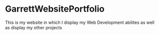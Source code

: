 # GarrettWebsitePortfolio
This is my website in which I display my Web Development abilites as well as display my other projects
